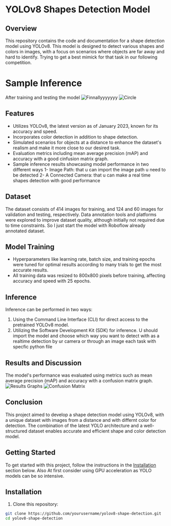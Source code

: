# YOLOv8 Shapes Detection Model

## Overview

This repository contains the code and documentation for a shape detection model using YOLOv8. This model is designed to detect various shapes and colors in images, with a focus on scenarios where objects are far away and hard to identify.
Trying to get a best mimick for that task in our following competition.

# Sample Inference
After training and testing the model
![Finnallyyyyyyy](https://github.com/AhmedHany761/YOLOv8-/assets/134512069/201e9828-a105-43e5-bf79-4fc1a2a6dc87)
![Circle](https://github.com/AhmedHany761/YOLOv8-/assets/134512069/cbca0efb-e600-4380-b69b-b54536cb6379)

## Features

- Utilizes YOLOv8, the latest version as of January 2023, known for its accuracy and speed.
- Incorporates color detection in addition to shape detection.
- Simulated scenarios for objects at a distance to enhance the dataset's realism and make it more close to our desired task.
- Evaluation metrics including mean average precision (mAP) and accuracy with a good cinfusion matrix graph.
- Sample inference results showcasing model performance in two different ways
    1- Image Path: that u can import the image path u need to be detected
    2- A Connected Camera: that u can make a real time shapes detection with good performance   

## Dataset

The dataset consists of 414 images for training, and 124 and 60 images for validation and testing, respectively.
Data annotation tools and platforms were explored to improve dataset quality, although initially not required due to time constraints.
So I just start the model with Roboflow already annotated dataset.

## Model Training

- Hyperparameters like learning rate, batch size, and training epochs were tuned for optimal results according to many trials to get the most accurate results.
- All training data was resized to 800x800 pixels before training, affecting accuracy and speed with 25 epochs.

## Inference

Inference can be performed in two ways:
1. Using the Command Line Interface (CLI) for direct access to the pretrained YOLOv8 model.
2. Utilizing the Software Development Kit (SDK) for inference.
U should import the model and choose which way you want to detect with as a realtime detection by ur camera or through an image each task with specfic python file

## Results and Discussion

The model's performance was evaluated using metrics such as mean average precision (mAP) and accuracy with a confusion matrix graph. 
![Results Graphs](https://github.com/AhmedHany761/YOLOv8-/assets/134512069/4b04341c-ba59-4482-8f80-1b875f32ab37)
![Confusion Matrix](https://github.com/AhmedHany761/YOLOv8-/assets/134512069/26775046-1ced-4c5c-8cef-43be2f50f0be)


## Conclusion

This project aimed to develop a shape detection model using YOLOv8, with a unique dataset with images from a distance and with differnt color for detection. The combination of the latest YOLO architecture and a well-structured dataset enables accurate and efficient shape and color detection model.

## Getting Started

To get started with this project, follow the instructions in the [Installation](#installation) section below.
Also At first consider using GPU acceleration as YOLO models can be so intensive.

## Installation

1. Clone this repository:

```bash
git clone https://github.com/yourusername/yolov8-shape-detection.git
cd yolov8-shape-detection
